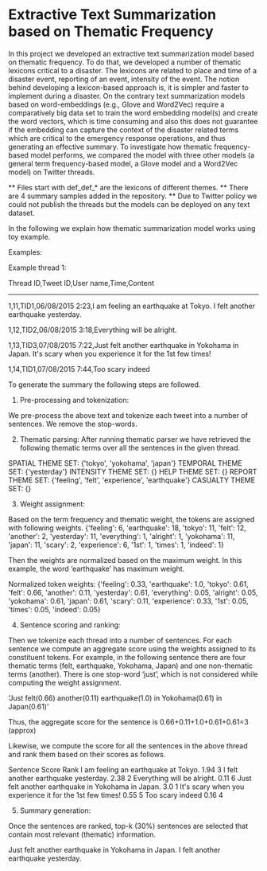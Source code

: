 # Extractive Text Summarization based on Thematic Frequency

In this project we developed an extractive text summarization model 
based on thematic frequency. To do that, we developed a number of 
thematic lexicons critical to a disaster. The lexicons are related to 
place and time of a disaster event, reporting of an event, intensity of the event. 
The notion behind developing a lexicon-based approach is, it is simpler 
and faster to implement during a disaster. On the contrary text 
summarization models based on word-embeddings (e.g., Glove and Word2Vec) 
require a comparatively big data set to train the word embedding model(s) 
and create the word vectors, which is time consuming and also this does not 
guarantee if the embedding can capture the context of the disaster related 
terms which are critical to the emergency response operations, and thus 
generating an effective summary. To investigate how thematic frequency-based 
model performs, we compared the model with three other models 
(a general term frequency-based model, a Glove model and a Word2Vec model)
on Twitter threads. 

** Files start with def_def_* are the lexicons of different themes.
** There are 4 summary samples added in the repository.
** Due to Twitter policy we could not publish the threads but
the models can be deployed on any text dataset.

In the following we explain how thematic summarization model works using toy example.

Examples:

Example thread 1:

Thread ID,Tweet ID,User name,Time,Content

-----------------------------------------------------------
1,11,TID1,06/08/2015 2:23,I am feeling an earthquake at Tokyo. I felt another earthquake yesterday.

1,12,TID2,06/08/2015 3:18,Everything will be alright.

1,13,TID3,07/08/2015 7:22,Just felt another earthquake in Yokohama in Japan. It's scary when you experience it for the 1st few times!

1,14,TID1,07/08/2015 7:44,Too scary indeed

To generate the summary the following steps are followed.

1.	Pre-processing and tokenization:

We pre-process the above text and tokenize each tweet into a number of sentences. We remove the stop-words. 

2.	Thematic parsing: 
After running thematic parser we have retrieved the following thematic terms over all the sentences in the given thread.

SPATIAL THEME SET:  {'tokyo', 'yokohama', 'japan'}
TEMPORAL THEME SET:  {'yesterday'}
INTENSITY THEME SET:  {}
HELP THEME SET:  {}
REPORT THEME SET:  {'feeling', 'felt', 'experience', 'earthquake'}
CASUALTY THEME SET:  {} 

3.	Weight assignment:

Based on the term frequency and thematic weight, the tokens are assigned with following weights.
{'feeling': 6, 'earthquake': 18, 'tokyo': 11, 'felt': 12, 'another': 2, 'yesterday': 11, 'everything': 1, 'alright': 1, 'yokohama': 11, 'japan': 11, 'scary': 2, 'experience': 6, '1st': 1, 'times': 1, 'indeed': 1}

Then the weights are normalized based on the maximum weight. In this example, the word ‘earthquake’ has maximum weight.

Normalized token weights: {'feeling': 0.33, 'earthquake': 1.0, 'tokyo': 0.61, 'felt': 0.66, 'another': 0.11, 'yesterday': 0.61, 'everything': 0.05, 'alright': 0.05, 'yokohama': 0.61, 'japan': 0.61, 'scary': 0.11, 'experience': 0.33, '1st': 0.05, 'times': 0.05, 'indeed': 0.05}

4.	Sentence scoring and ranking:

Then we tokenize each thread into a number of sentences. For each sentence we compute an aggregate score using the weights assigned to its constituent tokens. For example, in the following sentence there are four thematic terms (felt, earthquake, Yokohama, Japan) and one non-thematic terms (another). There is one stop-word ‘just’, which is not considered while computing the weight assignment. 

‘Just felt(0.66) another(0.11) earthquake(1.0) in Yokohama(0.61) in Japan(0.61)’

Thus, the aggregate score for the sentence is 0.66+0.11+1.0+0.61+0.61=3 (approx)

Likewise, we compute the score for all the sentences in the above thread and rank them based on their scores as follows.

Sentence	Score	Rank
I am feeling an earthquake at Tokyo.	1.94	3
I felt another earthquake yesterday.	2.38	2
Everything will be alright.	0.11	6
Just felt another earthquake in Yokohama in Japan.	3.0	1
It's scary when you experience it for the 1st few times!	0.55	5
Too scary indeed	0.16	4

5.	Summary generation:

Once the sentences are ranked, top-k (30%) sentences are selected that contain most relevant (thematic) information. 

Just felt another earthquake in Yokohama in Japan. I felt another earthquake yesterday.


